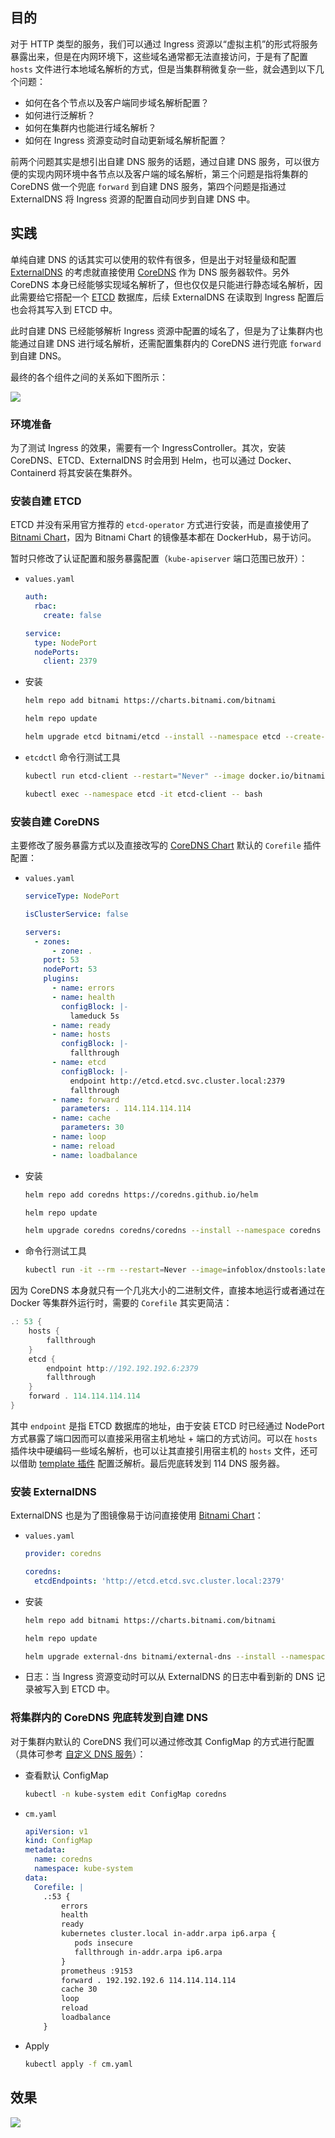## 目的

对于 HTTP 类型的服务，我们可以通过 Ingress 资源以“虚拟主机”的形式将服务暴露出来，但是在内网环境下，这些域名通常都无法直接访问，于是有了配置 `hosts` 文件进行本地域名解析的方式，但是当集群稍微复杂一些，就会遇到以下几个问题：

- 如何在各个节点以及客户端同步域名解析配置？
- 如何进行泛解析？
- 如何在集群内也能进行域名解析？
- 如何在 Ingress 资源变动时自动更新域名解析配置？

前两个问题其实是想引出自建 DNS 服务的话题，通过自建 DNS 服务，可以很方便的实现内网环境中各节点以及客户端的域名解析，第三个问题是指将集群的 CoreDNS 做一个兜底 `forward` 到自建 DNS 服务，第四个问题是指通过 ExternalDNS 将 Ingress 资源的配置自动同步到自建 DNS 中。

## 实践

单纯自建 DNS 的话其实可以使用的软件有很多，但是出于对轻量级和配置 [ExternalDNS](https://github.com/kubernetes-sigs/external-dns) 的考虑就直接使用 [CoreDNS](https://github.com/coredns/coredns) 作为 DNS 服务器软件。另外 CoreDNS 本身已经能够实现域名解析了，但也仅仅是只能进行静态域名解析，因此需要给它搭配一个 [ETCD](https://github.com/etcd-io/etcd) 数据库，后续 ExternalDNS 在读取到 Ingress 配置后也会将其写入到 ETCD 中。

此时自建 DNS 已经能够解析 Ingress 资源中配置的域名了，但是为了让集群内也能通过自建 DNS 进行域名解析，还需配置集群内的 CoreDNS 进行兜底 `forward` 到自建 DNS。

最终的各个组件之间的关系如下图所示：

![](https://img-blog.csdnimg.cn/a210d7fc49dc4b78838daf2d3465310d.png)

### 环境准备

为了测试 Ingress 的效果，需要有一个 IngressController。其次，安装 CoreDNS、ETCD、ExternalDNS 时会用到 Helm，也可以通过 Docker、Containerd 将其安装在集群外。

### 安装自建 ETCD

ETCD 并没有采用官方推荐的 `etcd-operator` 方式进行安装，而是直接使用了 [Bitnami Chart](https://artifacthub.io/packages/helm/bitnami/etcd)，因为 Bitnami Chart 的镜像基本都在 DockerHub，易于访问。

暂时只修改了认证配置和服务暴露配置（`kube-apiserver` 端口范围已放开）：

- `values.yaml`

  ```yaml
  auth:
    rbac:
      create: false

  service:
    type: NodePort
    nodePorts:
      client: 2379
  ```

- 安装

  ```bash
  helm repo add bitnami https://charts.bitnami.com/bitnami

  helm repo update

  helm upgrade etcd bitnami/etcd --install --namespace etcd --create-namespace --values values.yaml --version 8.3.7
  ```

- `etcdctl` 命令行测试工具

  ```bash
  kubectl run etcd-client --restart="Never" --image docker.io/bitnami/etcd:3.5.4-debian-11-r22 --env ETCDCTL_ENDPOINTS="etcd.etcd.svc.cluster.local:2379" --namespace etcd --command -- sleep infinity

  kubectl exec --namespace etcd -it etcd-client -- bash
  ```

### 安装自建 CoreDNS

主要修改了服务暴露方式以及直接改写的 [CoreDNS Chart](https://artifacthub.io/packages/helm/coredns/coredns) 默认的 `Corefile` 插件配置：

- `values.yaml`

  ```yaml
  serviceType: NodePort

  isClusterService: false

  servers:
    - zones:
        - zone: .
      port: 53
      nodePort: 53
      plugins:
        - name: errors
        - name: health
          configBlock: |-
            lameduck 5s
        - name: ready
        - name: hosts
          configBlock: |-
            fallthrough
        - name: etcd
          configBlock: |-
            endpoint http://etcd.etcd.svc.cluster.local:2379
            fallthrough
        - name: forward
          parameters: . 114.114.114.114
        - name: cache
          parameters: 30
        - name: loop
        - name: reload
        - name: loadbalance
  ```

- 安装

  ```bash
  helm repo add coredns https://coredns.github.io/helm

  helm repo update

  helm upgrade coredns coredns/coredns --install --namespace coredns --create-namespace --values values.yaml --version 1.19.4
  ```

- 命令行测试工具

  ```bash
  kubectl run -it --rm --restart=Never --image=infoblox/dnstools:latest dnstools
  ```

因为 CoreDNS 本身就只有一个几兆大小的二进制文件，直接本地运行或者通过在 Docker 等集群外运行时，需要的 `Corefile` 其实更简洁：

```groovy
.: 53 {
    hosts {
        fallthrough
    }
    etcd {
        endpoint http://192.192.192.6:2379
        fallthrough
    }
    forward . 114.114.114.114
}
```

其中 `endpoint` 是指 ETCD 数据库的地址，由于安装 ETCD 时已经通过 NodePort 方式暴露了端口因而可以直接采用宿主机地址 + 端口的方式访问。可以在 `hosts` 插件块中硬编码一些域名解析，也可以让其直接引用宿主机的 `hosts` 文件，还可以借助 [template 插件](https://coredns.io/plugins/template/) 配置泛解析。最后兜底转发到 114 DNS 服务器。

### 安装 ExternalDNS

ExternalDNS 也是为了图镜像易于访问直接使用 [Bitnami Chart](https://artifacthub.io/packages/helm/bitnami/external-dns)：

- `values.yaml`

  ```yaml
  provider: coredns

  coredns:
    etcdEndpoints: 'http://etcd.etcd.svc.cluster.local:2379'
  ```

- 安装

  ```bash
  helm repo add bitnami https://charts.bitnami.com/bitnami

  helm repo update

  helm upgrade external-dns bitnami/external-dns --install --namespace external-dns --create-namespace --values values.yaml --version 6.7.4
  ```

- 日志：当 Ingress 资源变动时可以从 ExternalDNS 的日志中看到新的 DNS 记录被写入到 ETCD 中。

### 将集群内的 CoreDNS 兜底转发到自建 DNS

对于集群内默认的 CoreDNS 我们可以通过修改其 ConfigMap 的方式进行配置（具体可参考 [自定义 DNS 服务](https://kubernetes.io/zh-cn/docs/tasks/administer-cluster/dns-custom-nameservers/)）：

- 查看默认 ConfigMap

  ```bash
  kubectl -n kube-system edit ConfigMap coredns
  ```

- `cm.yaml`

  ```yaml
  apiVersion: v1
  kind: ConfigMap
  metadata:
    name: coredns
    namespace: kube-system
  data:
    Corefile: |
      .:53 {
          errors
          health
          ready
          kubernetes cluster.local in-addr.arpa ip6.arpa {
             pods insecure
             fallthrough in-addr.arpa ip6.arpa
          }
          prometheus :9153
          forward . 192.192.192.6 114.114.114.114
          cache 30
          loop
          reload
          loadbalance
      }
  ```

- Apply

  ```bash
  kubectl apply -f cm.yaml
  ```

## 效果

![](https://img-blog.csdnimg.cn/863d26a896c34aabb6d7831ce23b4ac4.png)
